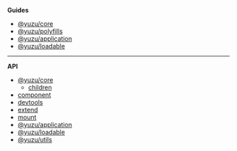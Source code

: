 **Guides**

- [@yuzu/core](packages/core/)
- [@yuzu/polyfills](packages/polyfills/)
- [@yuzu/application](packages/application/)
- [@yuzu/loadable](packages/loadable/)

---

**API**

- [@yuzu/core](packages/core/api/)
  - [children](packages/core/api/children)
 - [component](packages/core/api/component)
 - [devtools](packages/core/api/devtools)
 - [extend](packages/core/api/extend)
 - [mount](packages/core/api/mount)
- [@yuzu/application](packages/application/api/)
  <!-- @yuzu/application -->
- [@yuzu/loadable](packages/loadable/api/index)
  <!-- @yuzu/loadable -->
- [@yuzu/utils](packages/utils/api/index)
  <!-- @yuzu/utils -->
